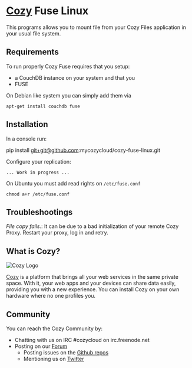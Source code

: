 # [Cozy](http://cozy.io) Fuse Linux

This programs allows you to mount file from your Cozy Files application in your
usual file system.


## Requirements

To run properly Cozy Fuse requires that you setup:

* a CouchDB instance on your system and that you 
* FUSE

On Debian like system you can simply add them via

    apt-get install couchdb fuse

## Installation

In a console run:

   pip install git+git@github.com:mycozycloud/cozy-fuse-linux.git



Configure your replication:

    ... Work in progress ...

On Ubuntu you must add read rights on `/etc/fuse.conf`

    chmod a+r /etc/fuse.conf


## Troubleshootings

*File copy fails.*: It can be due to a bad initialization of your remote Cozy
Proxy. Restart your proxy, log in and retry.

## What is Cozy?

![Cozy
Logo](https://raw.github.com/mycozycloud/cozy-setup/gh-pages/assets/images/happycloud.png)

[Cozy](http://cozy.io) is a platform that brings all your web services in the
same private space.  With it, your web apps and your devices can share data
easily, providing you
with a new experience. You can install Cozy on your own hardware where no one
profiles you.

## Community

You can reach the Cozy Community by:

* Chatting with us on IRC #cozycloud on irc.freenode.net
* Posting on our
  [Forum](https://groups.google.com/forum/?fromgroups#!forum/cozy-cloud)
  * Posting issues on the [Github repos](https://github.com/mycozycloud/)
  * Mentioning us on [Twitter](http://twitter.com/mycozycloud)

